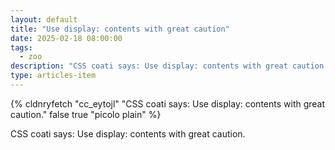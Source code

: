 ```yaml
---
layout: default
title: "Use display: contents with great caution"
date: 2025-02-18 08:00:00
tags:
  - zoo
description: "CSS coati says: Use display: contents with great caution."
type: articles-item
---
```


{% cldnryfetch "cc_eytojl" "CSS coati says: Use display: contents with great caution." false true "picolo plain" %}

CSS coati says: Use display: contents with great caution.
